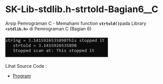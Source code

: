 # SK-Lib-stdlib.h-strtold-Bagian6__C
Arsip Pemrograman C - Memahami function <code><b>strtold()</b></code>pada Library <code><b>&lt;stdlib.h></b></code> di Pemrograman C (Bagian 6)<br><br>
<img src="https://github.com/RizkyKhapidsyah/SK-Lib-stdlib.h-strtold-Bagian6__C/blob/master/SK-Lib-stdlib.h-strtold-Bagian6__C/x64/result/001.PNG"><br><br>
Lihat Source Code : <br>
- <a href="https://github.com/RizkyKhapidsyah/SK-Lib-stdlib.h-strtold-Bagian6__C/blob/master/SK-Lib-stdlib.h-strtold-Bagian6__C/Source.c">Program</a>
